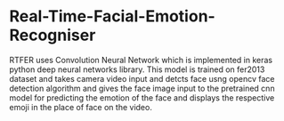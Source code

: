 # Real-Time-Facial-Emotion-Recogniser

RTFER uses Convolution Neural Network which is implemented in keras python deep neural networks library. This model is trained on fer2013 dataset and takes camera video input and detcts face usng opencv face detection algorithm and gives the face image input to the pretrained cnn model for predicting the emotion of the face and displays the respective emoji in the place of face on the video.
